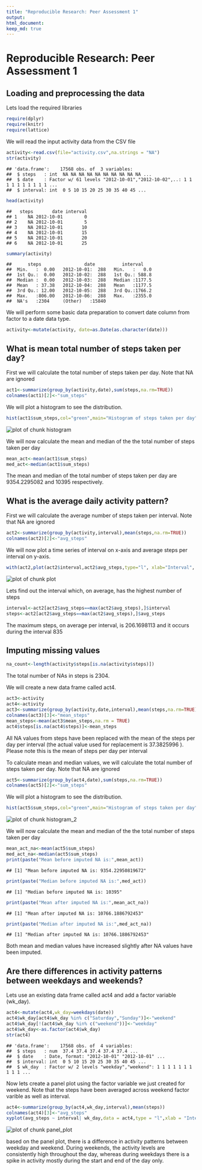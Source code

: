 ```yaml
---
title: "Reproducible Research: Peer Assessment 1"
output:
html_document: 
keep_md: true
---
```


Reproducible Research: Peer Assessment 1
===================================================================

## Loading and preprocessing the data

Lets load the required libraries

```r
require(dplyr)
require(knitr)
require(lattice)
```

We will read the input activity data from the CSV file

```r
activity<-read.csv(file="activity.csv",na.strings = "NA")
str(activity)
```

```
## 'data.frame':	17568 obs. of  3 variables:
##  $ steps   : int  NA NA NA NA NA NA NA NA NA NA ...
##  $ date    : Factor w/ 61 levels "2012-10-01","2012-10-02",..: 1 1 1 1 1 1 1 1 1 1 ...
##  $ interval: int  0 5 10 15 20 25 30 35 40 45 ...
```

```r
head(activity)
```

```
##   steps       date interval
## 1    NA 2012-10-01        0
## 2    NA 2012-10-01        5
## 3    NA 2012-10-01       10
## 4    NA 2012-10-01       15
## 5    NA 2012-10-01       20
## 6    NA 2012-10-01       25
```

```r
summary(activity)
```

```
##      steps                date          interval     
##  Min.   :  0.00   2012-10-01:  288   Min.   :   0.0  
##  1st Qu.:  0.00   2012-10-02:  288   1st Qu.: 588.8  
##  Median :  0.00   2012-10-03:  288   Median :1177.5  
##  Mean   : 37.38   2012-10-04:  288   Mean   :1177.5  
##  3rd Qu.: 12.00   2012-10-05:  288   3rd Qu.:1766.2  
##  Max.   :806.00   2012-10-06:  288   Max.   :2355.0  
##  NA's   :2304     (Other)   :15840
```

We will perform some basic data preparation to convert date column from factor to a date data type.

```r
activity<-mutate(activity, date=as.Date(as.character(date)))
```

## What is mean total number of steps taken per day?

First we will calculate the total number of steps taken per day. Note that NA are ignored

```r
act1<-summarize(group_by(activity,date),sum(steps,na.rm=TRUE))
colnames(act1)[2]<-"sum_steps"
```

We will plot a histogram to see the distribution. 

```r
hist(act1$sum_steps,col="green",main="Histogram of steps taken per day",xlab="Total Steps taken per day")
```

<img src="figure/histogram-1.png" title="plot of chunk histogram" alt="plot of chunk histogram" style="display: block; margin: auto auto auto 0;" />

We will now calculate the mean and median of the the total number of steps taken per day


```r
mean_act<-mean(act1$sum_steps)
med_act<-median(act1$sum_steps)
```

The mean and median of the total number of steps taken per day are 9354.2295082 and 10395 respectively.


## What is the average daily activity pattern?

First we will calculate the average number of steps taken per interval. Note that NA are ignored


```r
act2<-summarize(group_by(activity,interval),mean(steps,na.rm=TRUE))
colnames(act2)[2]<-"avg_steps"
```

We will now plot a time series of interval on x-axis and average steps per interval on y-axis.


```r
with(act2,plot(act2$interval,act2$avg_steps,type="l", xlab="Interval", ylab="Average Steps Per Interval", main="Line plot of Avg_Steps vs Interval"))
```

<img src="figure/plot-1.png" title="plot of chunk plot" alt="plot of chunk plot" style="display: block; margin: auto auto auto 0;" />

Lets find out the interval which, on average, has the highest number of steps


```r
interval<-act2[act2$avg_steps==max(act2$avg_steps),]$interval
steps<-act2[act2$avg_steps==max(act2$avg_steps),]$avg_steps
```

The maximum steps, on average per interval, is 206.1698113 and it occurs during the interval 835 

## Imputing missing values


```r
na_count<-length(activity$steps[is.na(activity$steps)])
```

The total number of NAs in steps is 2304.  

We will create a new data frame called act4. 


```r
act3<-activity
act4<-activity
act3<-summarize(group_by(activity,date,interval),mean(steps,na.rm=TRUE))
colnames(act3)[3]<-"mean_steps"
mean_steps<-mean(act3$mean_steps,na.rm = TRUE)
act4$steps[is.na(act4$steps)]<-mean_steps
```
All NA values from steps have been replaced with the mean of the steps per day per interval (the actual value used for replacement is 37.3825996 ). Please note this is the mean of steps per day per interval

To calculate mean and median values,  we will calculate the total number of steps taken per day. Note that NA are ignored


```r
act5<-summarize(group_by(act4,date),sum(steps,na.rm=TRUE))
colnames(act5)[2]<-"sum_steps"
```

We will plot a histogram to see the distribution. 

```r
hist(act5$sum_steps,col="green",main="Histogram of steps taken per day",xlab="Total Steps taken per day")
```

<img src="figure/histogram_2-1.png" title="plot of chunk histogram_2" alt="plot of chunk histogram_2" style="display: block; margin: auto auto auto 0;" />

We will now calculate the mean and median of the the total number of steps taken per day


```r
mean_act_na<-mean(act5$sum_steps)
med_act_na<-median(act5$sum_steps)
print(paste("Mean before imputed NA is:",mean_act))
```

```
## [1] "Mean before imputed NA is: 9354.22950819672"
```

```r
print(paste("Median before imputed NA is:",med_act))
```

```
## [1] "Median before imputed NA is: 10395"
```

```r
print(paste("Mean after imputed NA is:",mean_act_na))
```

```
## [1] "Mean after imputed NA is: 10766.1886792453"
```

```r
print(paste("Median after imputed NA is:",med_act_na))
```

```
## [1] "Median after imputed NA is: 10766.1886792453"
```
Both mean and median values have increased slightly after NA values have been imputed.


## Are there differences in activity patterns between weekdays and weekends?

Lets use an existing data frame called act4 and add a factor variable (wk_day).


```r
act4<-mutate(act4,wk_day=weekdays(date))
act4$wk_day[act4$wk_day %in% c("Saturday","Sunday")]<-"weekend"
act4$wk_day[!(act4$wk_day %in% c("weekend"))]<-"weekday"
act4$wk_day<-as.factor(act4$wk_day)
str(act4)
```

```
## 'data.frame':	17568 obs. of  4 variables:
##  $ steps   : num  37.4 37.4 37.4 37.4 37.4 ...
##  $ date    : Date, format: "2012-10-01" "2012-10-01" ...
##  $ interval: int  0 5 10 15 20 25 30 35 40 45 ...
##  $ wk_day  : Factor w/ 2 levels "weekday","weekend": 1 1 1 1 1 1 1 1 1 1 ...
```

Now lets create a panel plot using the factor variable we just created for weekend. Note that the steps have been averaged across weekend factor varible as well as interval.

```r
act4<-summarize(group_by(act4,wk_day,interval),mean(steps))
colnames(act4)[3]<-"avg_steps"
xyplot(avg_steps ~ interval| wk_day,data = act4,type = "l",xlab = "Interval",ylab = "Number of steps",layout=c(1,2))
```

![plot of chunk panel_plot](figure/panel_plot-1.png) 

based on the panel plot, there is a difference in activity patterns between weekday and weekend. During weekends, the activity levels are consistently high throughout the day, whereas during weekdays there is a spike in activity mostly during the start and end of the day only.

